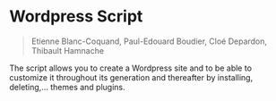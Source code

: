 # Wordpress Script

> Etienne Blanc-Coquand, Paul-Edouard Boudier, Cloé Depardon, Thibault Hamnache

The script allows you to create a Wordpress site and to be able to customize it throughout its generation and thereafter by installing, deleting,... themes and plugins.
